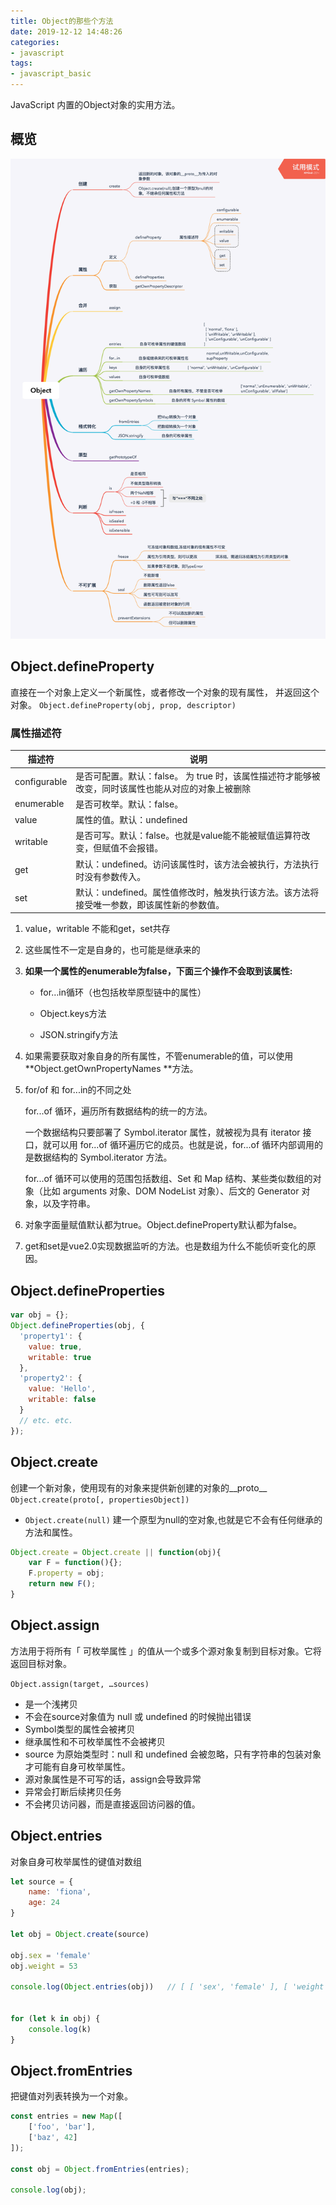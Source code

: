 ```yaml
---
title: Object的那些个方法
date: 2019-12-12 14:48:26
categories:
- javascript
tags:
- javascript_basic
---
```


JavaScript 内置的Object对象的实用方法。

## 概览

![Object](/images/Object.png)

## Object.defineProperty

直接在一个对象上定义一个新属性，或者修改一个对象的现有属性， 并返回这个对象。
`Object.defineProperty(obj, prop, descriptor)`

### 属性描述符

| 描述符       | 说明                                                         |
| ------------ | ------------------------------------------------------------ |
| configurable | 是否可配置。默认：false。 为 true 时，该属性描述符才能够被改变，同时该属性也能从对应的对象上被删除 |
| enumerable   | 是否可枚举。默认：false。                                    |
| value        | 属性的值。默认：undefined                                    |
| writable     | 是否可写。默认：false。也就是value能不能被赋值运算符改变，但赋值不会报错。 |
| get          | 默认：undefined。访问该属性时，该方法会被执行，方法执行时没有参数传入。 |
| set          | 默认：undefined。属性值修改时，触发执行该方法。该方法将接受唯一参数，即该属性新的参数值。 |

1. value，writable 不能和get，set共存

2. 这些属性不一定是自身的，也可能是继承来的

3. **如果一个属性的enumerable为false，下面三个操作不会取到该属性:**

   - for…in循环（也包括枚举原型链中的属性）

   - Object.keys方法

   - JSON.stringify方法

4. 如果需要获取对象自身的所有属性，不管enumerable的值，可以使用 **Object.getOwnPropertyNames **方法。

5. for/of 和 for...in的不同之处

   for...of 循环，遍历所有数据结构的统一的方法。

   一个数据结构只要部署了 Symbol.iterator 属性，就被视为具有 iterator 接口，就可以用 for...of 循环遍历它的成员。也就是说，for...of 循环内部调用的是数据结构的 Symbol.iterator 方法。

   for...of 循环可以使用的范围包括数组、Set 和 Map 结构、某些类似数组的对象（比如 arguments 对象、DOM NodeList 对象）、后文的 Generator 对象，以及字符串。

6. 对象字面量赋值默认都为true。Object.defineProperty默认都为false。

7. get和set是vue2.0实现数据监听的方法。也是数组为什么不能侦听变化的原因。

## Object.defineProperties

```javascript
var obj = {};
Object.defineProperties(obj, {
  'property1': {
    value: true,
    writable: true
  },
  'property2': {
    value: 'Hello',
    writable: false
  }
  // etc. etc.
});
```

## Object.create

创建一个新对象，使用现有的对象来提供新创建的对象的__proto__
`Object.create(proto[, propertiesObject])`

- `Object.create(null)` 建一个原型为null的空对象,也就是它不会有任何继承的方法和属性。

```javascript
Object.create = Object.create || function(obj){
    var F = function(){};
    F.property = obj;
    return new F();
}
```

## Object.assign

方法用于将所有「 可枚举属性 」的值从一个或多个源对象复制到目标对象。它将返回目标对象。

`Object.assign(target, …sources)`

- 是一个浅拷贝
- 不会在source对象值为 null 或 undefined 的时候抛出错误
- Symbol类型的属性会被拷贝
- 继承属性和不可枚举属性不会被拷贝
- source 为原始类型时：null 和 undefined 会被忽略，只有字符串的包装对象才可能有自身可枚举属性。
- 源对象属性是不可写的话，assign会导致异常
- 异常会打断后续拷贝任务
- 不会拷贝访问器，而是直接返回访问器的值。

## Object.entries

对象自身可枚举属性的键值对数组

```javascript
let source = {
    name: 'fiona',
    age: 24
}

let obj = Object.create(source)

obj.sex = 'female'
obj.weight = 53

console.log(Object.entries(obj))   // [ [ 'sex', 'female' ], [ 'weight', 53 ] ]


for (let k in obj) {
    console.log(k)
}

```

## Object.fromEntries

把键值对列表转换为一个对象。

```javascript
const entries = new Map([
    ['foo', 'bar'],
    ['baz', 42]
]);

const obj = Object.fromEntries(entries);

console.log(obj);
```
